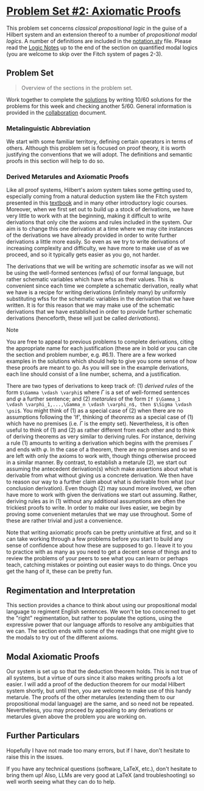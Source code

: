 # [Problem Set #2: Axiomatic Proofs](https://github.com/benbrastmckie/ModalHistory?tab=readme-ov-file#problem-sets)

This problem set concerns _classical propositional logic_ in the guise of a Hilbert system and an extension thereof to a number of _propositional modal logics_.
A number of definitions are included in the [notation.sty](https://github.com/benbrastmckie/ModalHistoryPrivate/blob/master/assets/notation.sty) file.
Please read the [Logic Notes](https://github.com/benbrastmckie/LogicNotes) up to the end of the section on quantified modal logics (you are welcome to skip over the Fitch system of pages 2-3).

## Problem Set

> Overview of the sections in the problem set.

Work together to complete the [solutions](https://github.com/benbrastmckie/ModalHistoryPrivate/blob/master/problem_sets/02_pset/02_solutions.tex) by writing 10/60 solutions for the problems for this week and checking another 5/60.
General information is provided in the [collaboration](https://github.com/benbrastmckie/ModalHistoryPrivate/blob/master/problem_sets/collaboration.md) document.

### Metalinguistic Abbreviation

We start with some familiar territory, defining certain operators in terms of others.
Although this problem set is focused on proof theory, it is worth justifying the conventions that we will adopt.
The definitions and semantic proofs in this section will help to do so.

### Derived Metarules and Axiomatic Proofs

Like all proof systems, Hilbert's axiom system takes some getting used to, especially coming from a natural deduction system like the Fitch system presented in this [textbook](https://github.com/benbrastmckie/ForAllX) and in many other introductory logic courses.
Moreover, when we first set out to build up a stock of derivations, we have very little to work with at the beginning, making it difficult to write derivations that only cite the axioms and rules included in the system.
Our aim is to change this one derivation at a time where we may cite instances of the derivations we have already provided in order to write further derivations a little more easily.
So even as we try to write derivations of increasing complexity and difficulty, we have more to make use of as we proceed, and so it typically gets easier as you go, not harder.

The derivations that we will be writing are _schematic_ insofar as we will not be using the well-formed sentences (wfss) of our formal language, but rather schematic variables which have wfss as their values.
This is convenient since each time we complete a schematic derivation, really what we have is a recipe for writing derivations (infinitely many) by uniformly substituting wfss for the schematic variables in the derivation that we have written.
It is for this reason that we may make use of the schematic derivations that we have established in order to provide further schematic derivations (henceforth, these will just be called _derivations_).

> [!NOTE]
> You are free to appeal to previous problems to complete derivations, citing the appropriate name for each justification (these are in bold or you can cite the section and problem number, e.g. \#6.1).
> There are a few worked examples in the solutions which should help to give you some sense of how these proofs are meant to go.
> As you will see in the example derivations, each line should consist of a line number, schema, and a justification.

There are two types of derivations to keep track of: (1) _derived rules_ of the form `$\Gamma \vdash \varphi$` where $\Gamma$ is a set of well-formed sentences and $\varphi$ a further sentence; and (2) _metarules_ of the form `If $\Gamma_1 \vdash \varphi_1,...,\Gamma_n \vdash \varphi_n$, then $\Sigma \vdash \psi$`.
You might think of (1) as a special case of (2) when there are no assumptions following the 'If', thinking of _theorems_ as a special case of (1) which have no premises (i.e. $\Gamma$ is the empty set).
Nevertheless, it is often useful to think of (1) and (2) as rather different from each other and to think of deriving theorems as very similar to deriving rules.
For instance, deriving a rule (1) amounts to writing a derivation which begins with the premises $\Gamma$ and ends with $\varphi$.
In the case of a theorem, there are no premises and so we are left with only the axioms to work with, though things otherwise proceed in a similar manner.
By contrast, to establish a metarule (2), we start out assuming the antecedent derivation(s) which make assertions about what is derivable from what without giving us a concrete derivation.
We then have to reason our way to a further claim about what is derivable from what (our conclusion derivation).
Even though (2) may sound more involved, we often have more to work with given the derivations we start out assuming.
Rather, deriving rules as in (1) without any additional assumptions are often the trickiest proofs to write.
In order to make our lives easier, we begin by proving some convenient metarules that we may use throughout.
Some of these are rather trivial and just a convenience.

Note that writing axiomatic proofs can be pretty unintuitive at first, and so it can take working through a few problems before you start to build any sense of confidence about how these are supposed to go.
I leave it to you to practice with as many as you need to get a decent sense of things and to review the problems of your peers to see what you can learn or perhaps teach, catching mistakes or pointing out easier ways to do things.
Once you get the hang of it, these can be pretty fun.

## Regimentation and Interpretation

This section provides a chance to think about using our propositional modal language to regiment English sentences.
We won't be too concerned to get the "right" regimentation, but rather to populate the options, using the expressive power that our language affords to resolve any ambiguities that we can.
The section ends with some of the readings that one might give to the modals to try out of the different axioms.

## Modal Axiomatic Proofs

Our system is set up so that the deduction theorem holds.
This is not true of all systems, but a virtue of ours since it also makes writing proofs a lot easier.
I will add a proof of the deduction theorem for our modal Hilbert system shortly, but until then, you are welcome to make use of this handy metarule.
The proofs of the other metarules (extending them to our propositional modal language) are the same, and so need not be repeated.
Nevertheless, you may proceed by appealing to any derivations or metarules given above the problem you are working on.

## Further Particulars

Hopefully I have not made too many errors, but if I have, don't hesitate to raise this in the issues.

If you have any technical questions (software, LaTeX, etc.), don't hesitate to bring them up!
Also, LLMs are very good at LaTeX (and troubleshooting) so well worth seeing what they can do to help.

